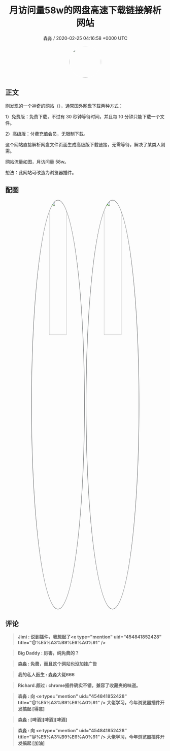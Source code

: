 <h1 align="center">月访问量58w的网盘高速下载链接解析网站</h1>
<p align="center">
    <a>森淼 / 2020-02-25 04:16:58 &#43;0000 UTC</a>
</p>

<div align="center">
    <img src="https://images.zsxq.com/FpHXcpJbbHK_j9_R20yD1ABkBka7?e=1590940799&amp;token=kIxbL07-8jAj8w1n4s9zv64FuZZNEATmlU_Vm6zD:yXZDYSLxOxvBbK0nkfPbqersr4s=" width="100" height="100" style="border:1px solid;border-radius:50%; color:#ffffff"/>
</div>

## 正文

<div>
  

刚发现的一个神奇的网站（），通常国外网盘下载两种方式：

1）免费版：免费下载，不过有 30 秒钟等待时间，并且每 10 分钟只能下载一个文件。

2）高级版：付费充值会员，无限制下载。

这个网站直接解析网盘文件页面生成高级版下载链接，无需等待，解决了某类人刚需。

网站流量如图，月访问量 58w。

想法：此网站可改造为浏览器插件。
</div>

## 配图
<div class="image" align="center">

<img src="https://images.zsxq.com/FqgJhCWAZ7eJxc6i669JnFerNsT-?imageMogr2/auto-orient/thumbnail/800x/format/jpg/blur/1x0/quality/75&amp;e=1590940799&amp;token=kIxbL07-8jAj8w1n4s9zv64FuZZNEATmlU_Vm6zD:M2d0oKKqYPX-ZhJTG031map0Oj4=" width="33%" height="33%" style="border:1px solid;border-radius:50%; color:#3c3f41"/>

<img src="https://images.zsxq.com/FpgVSDEQv64Kf5EAF0rnqxW7iTit?e=1590940799&amp;token=kIxbL07-8jAj8w1n4s9zv64FuZZNEATmlU_Vm6zD:3Pd0qXIahmaE3BW2mjfAILcLbmI=" width="33%" height="33%" style="border:1px solid;border-radius:50%; color:#3c3f41"/>

</div>

## 评论

<div align="left">
<div>

<blockquote >
<span> <strong>Jimi : 说到插件，我想起了&lt;e type=&#34;mention&#34; uid=&#34;454841852428&#34; title=&#34;@%E5%A3%B9%E6%A0%91&#34; /&gt; </strong></span>
</blockquote>

<blockquote >
<span> <strong>Big Daddy : 厉害，纯免费的？ </strong></span>
</blockquote>

<blockquote >
<span> <strong>森淼 : 免费，而且这个网站也没加挂广告 </strong></span>
</blockquote>

<blockquote >
<span> <strong>我的私人医生 : 森淼大佬666 </strong></span>
</blockquote>

<blockquote >
<span> <strong>Richard.颜过 : chrome插件确实不错，兼容了收藏夹的味道。 </strong></span>
</blockquote>

<blockquote >
<span> <strong>森淼 : 向 &lt;e type=&#34;mention&#34; uid=&#34;454841852428&#34; title=&#34;@%E5%A3%B9%E6%A0%91&#34; /&gt; 大佬学习，今年浏览器插件开发搞起 [得意] </strong></span>
</blockquote>

<blockquote >
<span> <strong>森淼 : [啤酒][啤酒][啤酒] </strong></span>
</blockquote>

<blockquote >
<span> <strong>森淼 : 向 &lt;e type=&#34;mention&#34; uid=&#34;454841852428&#34; title=&#34;@%E5%A3%B9%E6%A0%91&#34; /&gt; 大佬学习，今年浏览器插件开发搞起 [加油] </strong></span>
</blockquote>

</div>
</div>
